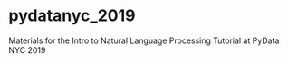 # pydatanyc_2019
Materials for the Intro to Natural Language Processing Tutorial at PyData NYC 2019
